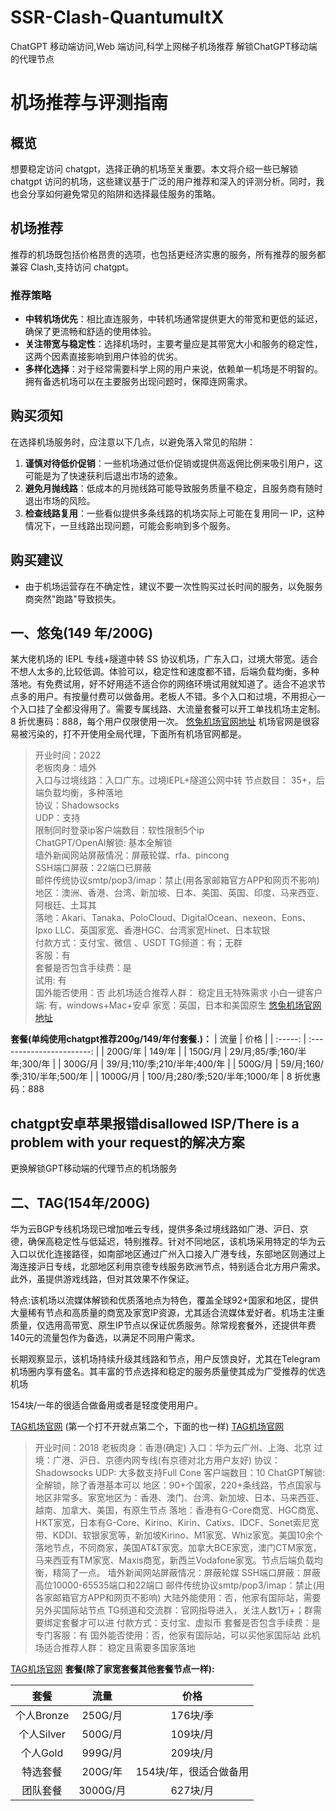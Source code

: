 # SSR-Clash-QuantumultX
ChatGPT 移动端访问,Web 端访问,科学上网梯子机场推荐
解锁ChatGPT移动端的代理节点
# 机场推荐与评测指南
## 概览
想要稳定访问 chatgpt，选择正确的机场至关重要。本文将介绍一些已解锁 chatgpt 访问的机场，这些建议基于广泛的用户推荐和深入的评测分析。同时，我也会分享如何避免常见的陷阱和选择最佳服务的策略。
## 机场推荐
推荐的机场既包括价格昂贵的选项，也包括更经济实惠的服务，所有推荐的服务都兼容 Clash,支持访问 chatgpt。
### 推荐策略
- **中转机场优先**：相比直连服务，中转机场通常提供更大的带宽和更低的延迟，确保了更流畅和舒适的使用体验。
- **关注带宽与稳定性**：选择机场时，主要考量应是其带宽大小和服务的稳定性，这两个因素直接影响到用户体验的优劣。
- **多样化选择**：对于经常需要科学上网的用户来说，依赖单一机场是不明智的。拥有备选机场可以在主要服务出现问题时，保障连网需求。
## 购买须知
在选择机场服务时，应注意以下几点，以避免落入常见的陷阱：
1. **谨慎对待低价促销**：一些机场通过低价促销或提供高返佣比例来吸引用户，这可能是为了快速获利后退出市场的迹象。
2. **避免月抛线路**：低成本的月抛线路可能导致服务质量不稳定，且服务商有随时退出市场的风险。
3. **检查线路复用**：一些看似提供多条线路的机场实际上可能在复用同一 IP，这种情况下，一旦线路出现问题，可能会影响到多个服务。
## 购买建议
- 由于机场运营存在不确定性，建议不要一次性购买过长时间的服务，以免服务商突然"跑路"导致损失。
## 一、悠兔(149 年/200G)
某大佬机场的 IEPL 专线+隧道中转 SS 协议机场，广东入口，过境大带宽。适合不想人太多的,比较低调。体验可以，稳定性和速度都不错，后端负载均衡，多种落地。有免费试用，好不好用适不适合你的网络环境试用就知道了。适合不追求节点多的用户。有按量付费可以做备用。老板人不错。多个入口和过境，不用担心一个入口挂了全都没得用了。需要专属线路、大流量套餐可以开工单找机场主定制。
8 折优惠码：888，每个用户仅限使用一次。
[悠兔机场官网地址](https://youtu.shop/#/register?code=0t8xMRjT)
机场官网是很容易被污染的，打不开使用全局代理，下面所有机场官网都是。
> 开业时间：2022  
> 老板肉身：墙外  
> 入口与过境线路：入口广东。过境IEPL+隧道公网中转 节点数目： 35+，后端负载均衡，多种落地  
> 协议：Shadowsocks  
> UDP：支持  
> 限制同时登录ip客户端数目：软性限制5个ip  
> ChatGPT/OpenAI解锁: 基本全解锁  
> 墙外新闻网站屏蔽情况：屏蔽轮媒、rfa、pincong  
> SSH端口屏蔽：22端口已屏蔽  
> 邮件传统协议smtp/pop3/imap：禁止(用各家邮箱官方APP和网页不影响)  
> 地区：澳洲、香港、台湾、新加坡、日本、美国、英国、印度、马来西亚、阿根廷、土耳其  
> 落地：Akari、Tanaka、PoloCloud、DigitalOcean、nexeon、Eons、Ipxo LLC、英国家宽、香港HGC、台湾家宽Hinet、日本软银  
> 付款方式：支付宝、微信 、USDT TG频道：有；无群  
> 客服：有  
> 套餐是否包含手续费：是  
> 试用: 有  
> 国外能否使用：否 此机场适合推荐人群： 稳定且无特殊需求 小白一键客户端: 有，windows+Mac+安卓 家宽：英国，日本和美国原生
[悠兔机场官网地址](https://youtu.shop/#/register?code=0t8xMRjT)

**套餐(单纯使用chatgpt推荐200g/149/年付套餐.)：**
|   流量    |            价格             |
| :-----: | :-----------------------: |
| 200G/年  |  149/年   |
| 150G/月  |  29/月;85/季;160/半年;300/年   |
| 300G/月  |  39/月;110/季;210/半年;400/年  |
| 500G/月  |  59/月;160/季;310/半年;500/年  |
| 1000G/月 | 100/月;280/季;520/半年;1000/年 |
8 折优惠码：888

## chatgpt安卓苹果报错disallowed ISP/There is a problem with your request的解决方案
更换解锁GPT移动端的代理节点的机场服务

## 二、TAG(154年/200G)

华为云BGP专线机场现已增加唯云专线，提供多条过境线路如广港、沪日、京德，确保高稳定性与低延迟，特别推荐。针对不同地区，该机场采用特定的华为云入口以优化连接路径，如南部地区通过广州入口接入广港专线，东部地区则通过上海连接沪日专线，北部地区利用京德专线服务欧洲节点，特别适合北方用户需求。此外，虽提供游戏线路，但对其效果不作保证。

特点:该机场以流媒体解锁和优质落地点为特色，覆盖全球92+国家和地区，提供大量稀有节点和高质量的商宽及家宽IP资源，尤其适合流媒体爱好者。机场主注重质量，仅选用高带宽、原生IP节点以保证优质服务。除常规套餐外，还提供年费140元的流量包作为备选，以满足不同用户需求。

长期观察显示，该机场持续升级其线路和节点，用户反馈良好，尤其在Telegram机场圈内享有盛名。其丰富的节点选择和稳定的服务质量使其成为广受推荐的优选机场

154块/一年的很适合做备用或者是轻度使用用户。

[TAG机场官网](https://reurl.cc/D4L6Nm)
(第一个打不开就点第二个，下面的也一样)
[TAG机场官网](https://tagss04.pro/#/auth/FrzAuV9a)

> 开业时间：2018
> 老板肉身：香港(确定)
> 入口：华为云广州、上海、北京
> 过境：广港、沪日、京德内网专线(有京德对北方用户友好)
> 协议：Shadowsocks
> UDP: 大多数支持Full Cone
> 客户端数目：10
> ChatGPT解锁: 全解锁，除了香港基本可以
> 地区：90+个国家，220+条线路，节点国家与地区非常多。家宽地区为：香港、澳门、台湾、新加坡、日本、马来西亚、越南、加拿大、美国，有原生节点
> 落地：香港有G-Core商宽、HGC商宽、HKT家宽，日本有G-Core、Kirino、Kirin、Catixs、IDCF、Sonet索尼宽带、KDDI、软银家宽等，新加坡Kirino、M1家宽、Whiz家宽。美国10余个落地节点，不同商家，美国AT&T家宽。加拿大BCE家宽，澳门CTM家宽，马来西亚有TM家宽、Maxis商宽，新西兰Vodafone家宽。节点后端负载均衡，精简了一点。
> 墙外新闻网站屏蔽情况：屏蔽轮媒
> SSH端口屏蔽：屏蔽高位10000-65535端口和22端口
> 邮件传统协议smtp/pop3/imap：禁止(用各家邮箱官方APP和网页不影响)
> 大陆外能使用：否，他家有国际站，需要另外买国际站节点
> TG频道和交流群：官网指导进入，关注人数1万+；群需要绑定套餐才可以进
> 付款方式：支付宝、虚拟币
> 套餐是否包含手续费：是
> 专门客服：有
> 国外能否使用：否，他家有国际站，可以买他家国际站 此机场适合推荐人群： 稳定且需要多国家落地

[TAG机场官网](https://tagss04.pro/#/auth/FrzAuV9a)
**套餐(除了家宽套餐其他套餐节点一样):**

|    套餐    |   流量    |      价格       |
| :------: | :-----: | :-----------: |
| 个人Bronze | 250G/月  |    176块/季     |
| 个人Silver | 500G/月  |    109块/月     |
|  个人Gold  | 999G/月  |    209块/月     |
|   特选套餐   | 200G/年  | 154块/年，很适合做备用 |
|   团队套餐   | 3000G/月 |    627块/月     |
